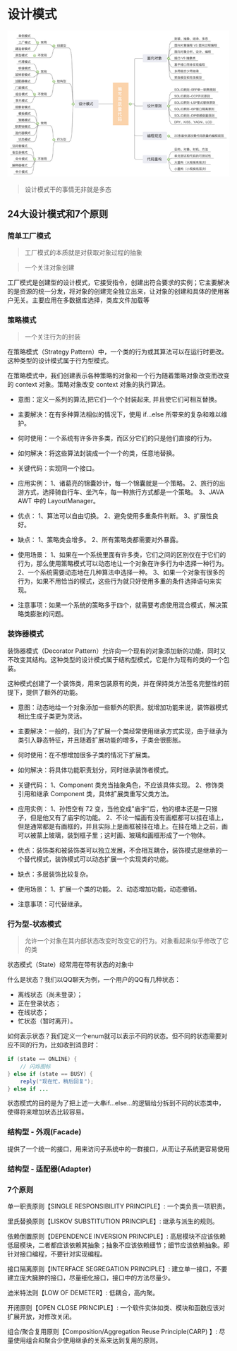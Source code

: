 # 设计模式

![设计模式](v2-c2c7af7c27e0db3f075b2e05e819d02f_720w.png)

> 设计模式干的事情无非就是多态

## 24大设计模式和7个原则

### 简单工厂模式

> 工厂模式的本质就是对获取对象过程的抽象

> 一个关注对象创建

工厂模式是创建型的设计模式，它接受指令，创建出符合要求的实例；它主要解决的是资源的统一分发，将对象的创建完全独立出来，让对象的创建和具体的使用客户无关。主要应用在多数据库选择，类库文件加载等

### 策略模式

> 一个关注行为的封装

在策略模式（Strategy Pattern）中，一个类的行为或其算法可以在运行时更改。这种类型的设计模式属于行为型模式。

在策略模式中，我们创建表示各种策略的对象和一个行为随着策略对象改变而改变的 context 对象。策略对象改变 context 对象的执行算法。

+ 意图：定义一系列的算法,把它们一个个封装起来, 并且使它们可相互替换。

+ 主要解决：在有多种算法相似的情况下，使用 if...else 所带来的复杂和难以维护。

+ 何时使用：一个系统有许多许多类，而区分它们的只是他们直接的行为。

+ 如何解决：将这些算法封装成一个一个的类，任意地替换。

+ 关键代码：实现同一个接口。

+ 应用实例： 1、诸葛亮的锦囊妙计，每一个锦囊就是一个策略。 2、旅行的出游方式，选择骑自行车、坐汽车，每一种旅行方式都是一个策略。 3、JAVA AWT 中的 LayoutManager。

+ 优点： 1、算法可以自由切换。 2、避免使用多重条件判断。 3、扩展性良好。

+ 缺点： 1、策略类会增多。 2、所有策略类都需要对外暴露。

+ 使用场景： 1、如果在一个系统里面有许多类，它们之间的区别仅在于它们的行为，那么使用策略模式可以动态地让一个对象在许多行为中选择一种行为。 2、一个系统需要动态地在几种算法中选择一种。 3、如果一个对象有很多的行为，如果不用恰当的模式，这些行为就只好使用多重的条件选择语句来实现。

+ 注意事项：如果一个系统的策略多于四个，就需要考虑使用混合模式，解决策略类膨胀的问题。


### 装饰器模式

装饰器模式（Decorator Pattern）允许向一个现有的对象添加新的功能，同时又不改变其结构。这种类型的设计模式属于结构型模式，它是作为现有的类的一个包装。

这种模式创建了一个装饰类，用来包装原有的类，并在保持类方法签名完整性的前提下，提供了额外的功能。

+ 意图：动态地给一个对象添加一些额外的职责。就增加功能来说，装饰器模式相比生成子类更为灵活。

+ 主要解决：一般的，我们为了扩展一个类经常使用继承方式实现，由于继承为类引入静态特征，并且随着扩展功能的增多，子类会很膨胀。

+ 何时使用：在不想增加很多子类的情况下扩展类。

+ 如何解决：将具体功能职责划分，同时继承装饰者模式。

+ 关键代码： 1、Component 类充当抽象角色，不应该具体实现。 2、修饰类引用和继承 Component 类，具体扩展类重写父类方法。

+ 应用实例： 1、孙悟空有 72 变，当他变成"庙宇"后，他的根本还是一只猴子，但是他又有了庙宇的功能。 2、不论一幅画有没有画框都可以挂在墙上，但是通常都是有画框的，并且实际上是画框被挂在墙上。在挂在墙上之前，画可以被蒙上玻璃，装到框子里；这时画、玻璃和画框形成了一个物体。

+ 优点：装饰类和被装饰类可以独立发展，不会相互耦合，装饰模式是继承的一个替代模式，装饰模式可以动态扩展一个实现类的功能。

+ 缺点：多层装饰比较复杂。

+ 使用场景： 1、扩展一个类的功能。 2、动态增加功能，动态撤销。

+ 注意事项：可代替继承。


### 行为型-状态模式

> 允许一个对象在其内部状态改变时改变它的行为。对象看起来似乎修改了它的类

状态模式（State）经常用在带有状态的对象中

什么是状态？我们以QQ聊天为例，一个用户的QQ有几种状态：

+ 离线状态（尚未登录）；
+ 正在登录状态；
+ 在线状态；
+ 忙状态（暂时离开）。

如何表示状态？我们定义一个enum就可以表示不同的状态。但不同的状态需要对应不同的行为，比如收到消息时：

```java
if (state == ONLINE) {
    // 闪烁图标
} else if (state == BUSY) {
    reply("现在忙，稍后回复");
} else if ...
```

状态模式的目的是为了把上述一大串if...else...的逻辑给分拆到不同的状态类中，使得将来增加状态比较容易。


### 结构型 - 外观(Facade)

提供了一个统一的接口，用来访问子系统中的一群接口，从而让子系统更容易使用

### 结构型 - 适配器(Adapter)



### 7个原则

单一职责原则【SINGLE RESPONSIBILITY PRINCIPLE】: 一个类负责一项职责。

里氏替换原则【LISKOV SUBSTITUTION PRINCIPLE】: 继承与派生的规则。

依赖倒置原则【DEPENDENCE INVERSION PRINCIPLE】: 高层模块不应该依赖低层模块，二者都应该依赖其抽象；抽象不应该依赖细节；细节应该依赖抽象。即针对接口编程，不要针对实现编程。

接口隔离原则【INTERFACE SEGREGATION PRINCIPLE】: 建立单一接口，不要建立庞大臃肿的接口，尽量细化接口，接口中的方法尽量少。

迪米特法则【LOW OF DEMETER】: 低耦合，高内聚。

开闭原则【OPEN CLOSE PRINCIPLE】: 一个软件实体如类、模块和函数应该对扩展开放，对修改关闭。

组合/聚合复用原则【Composition/Aggregation Reuse Principle(CARP) 】: 尽量使用组合和聚合少使用继承的关系来达到复用的原则。
